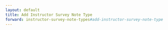 ```yaml
---
layout: default
title: Add Instructor Survey Note Type
forward: instructor-survey-note-types#add-instructor-survey-note-type
---
```

